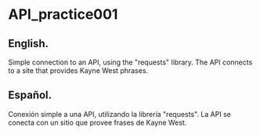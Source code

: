 # API_practice001

## English.
Simple connection to an API, using the "requests" library. The API connects to a site that provides Kayne West phrases.

## Español.
Conexión simple a una API, utilizando la librería "requests". La API se conecta con un sitio que provee frases de Kayne West.

